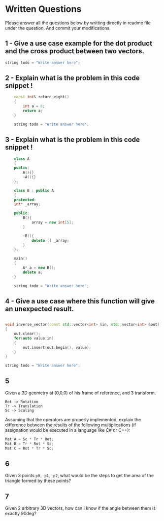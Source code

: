# Written Questions
Please answer all the questions below by writting directly in readme file under the question. And commit your modifications.


## 1 - Give a use case example for the dot product and the cross product between two vectors.
```cpp
string todo = "Write answer here";
```


## 2 - Explain what is the problem in this code snippet !
```cpp
    const int& return_eight()
    {
        int a = 8;
        return a;
    }

    string todo = "Write answer here";
```

## 3 - Explain what is the problem in this code snippet !
```cpp
    class A
    {
    public:
        A(){}
        ~A(){}
    };

    class B : public A
    {
    protected:
    int* _array;

    public:
        B(){
            array = new int[5];
        }

        ~B(){
            delete [] _array;
        }
    };

    main()
    {
        A* a = new B();
        delete a;
    }

    string todo = "Write answer here";

```

 
## 4 - Give a use case where this function will give an unexpected result.
```cpp

void inverse_vector(const std::vector<int> &in, std::vector<int> &out)
{
    out.clear();
    for(auto value:in)
    {
        out.insert(out.begin(), value);
    }        
}

string todo = "Write answer here";

```


## 5
Given a 3D geometry at (0,0,0) of his frame of reference, and 3 transform.
```
Rot -> Rotation
Tr -> Translation
Sc -> Scaling
```
Assuming that the operators are properly implemented, explain the difference between the results of the following multiplications (if assignation would be executed in a language like C# or C++):

```cpp
Mat A = Sc * Tr * Rot;
Mat B = Tr * Rot * Sc;
Mat C = Rot * Tr * Sc;
```


## 6
Given 3 points `p0, p1, p2`, what would be the steps to get the area of the triangle formed by these points?

## 7
Given 2 arbitrary 3D vectors, how can I know if the angle between them is exactly 90deg?